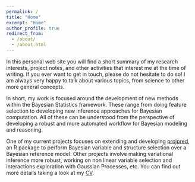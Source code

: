 ```yaml
---
permalink: /
title: "Home"
excerpt: "Home"
author_profile: true
redirect_from: 
  - /about/
  - /about.html
---
```


In this personal web site you will find a short summary of my research interests, project notes, and other activities that interest me at the time of writing. 
If you ever want to get in touch, please do not hesitate to do so! 
I am always very happy to talk about various topics, from science to other more general concepts.

In short, my work is focused around the development of new methods within the Bayesian Statistics framework.
These range from doing feature selection to developing new inference approaches for Bayesian computation.
All of these can be understood from the perspective of developing a robust and more automated workflow for Bayesian modeling and reasoning.

One of my current projects focuses on extending and developing [projpred](https://github.com/stan-dev/projpred.git), an R package to perform Bayesian variable and structure selection over a Bayesian reference model. 
Other projects involve making variational inference more robust, working on non linear variable selection and interactions exploration with Gaussian Processes, etc.
You can find out more details taking a look at my [CV](http://alejandrocatalina.github.io/files/alejandro_catalina_CV.pdf).
